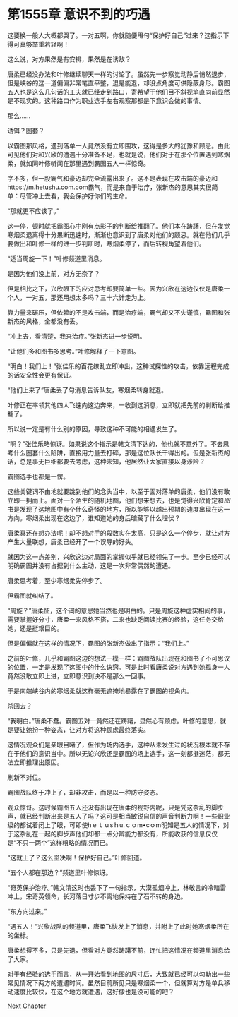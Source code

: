 # 第1555章 意识不到的巧遇

这要换一般人大概都哭了。一对五啊，你就随便甩句“保护好自己”过来？这指示下得可真够举重若轻啊！

这么说，对方果然是有安排，果然是在诱敌？

唐柔已经没办法和叶修继续聊天一样的讨论了。虽然先一步察觉动静后悄然退步，但是峡谷的这一道偏偏非常笔直平整，退是能退，却没点角度可供隐蔽身形。霸图五人也是这么几句话的工夫就已经走到路口，寄希望于他们目不斜视笔直向前显然是不现实的。这种路口作为职业选手左右观察那都是下意识会做的事情。

那么……

诱饵？圈套？

以霸图那风格，遇到落单一人竟然没有立即围攻，这得是多大的犹豫和顾忌。由此可见他们对和兴欣的遭遇十分准备不足，也就是说，他们对于在那个位置遇到寒烟柔，就如同叶修听闻在那里遇到霸图五人一样惊奇。

字不多，但一股霸气和豪迈却完全流露出来了。这不是表现在攻击端的豪迈和https://m.hetushu.com.com霸气，而是来自于治疗，张新杰的意思其实很简单：尽管冲上去看，我会保护好你们的生命。

“那就更不应该了。”

这一停，顿时就把霸图心中刚有点影子的判断给推翻了。他们本在踌躇，但在发觉寒烟柔退离得十分果断迅速时，渐渐也意识到了唐柔对他们的顾忌。就在他们几乎要做出和叶修一样的进一步判断时，寒烟柔停了，而后转视角望着他们。

“适当周旋一下！”叶修频道里消息。

是因为他们没上前，对方无奈了？

但是相比之下，兴欣眼下的应对思考却要简单一些。因为兴欣在这边仅仅是唐柔一个人，一对五，那还用想太多吗？三十六计走为上。

靠力量来碾压，但依赖的不是攻击端，而是治疗端，霸气却又不失谨慎，霸图和张新杰的风格，全都没有丢。

“冲上去，看清楚，我来治疗。”张新杰进一步说明。

“让他们多和图书多思考。”叶修解释了一下意图。

“明白！我们上！”张佳乐的百花缭乱立即冲出，这种试探性的攻击，依靠远程完成的话安全性会更有保证。

“他们上来了”唐柔丢了句消息告诉队友，寒烟柔转身就退。

叶修正在率领其他四人飞速向这边奔来，一收到这消息，立即就把先前的判断给推翻了。

所以说一定是有什么别的原因，导致这种不可能的相遇发生了。

“啊？”张佳乐略惊讶。如果说这个指示是韩文清下达的，他也就不意外了。不去思考什么圈套什么陷阱，直接用力量去打碎，那是这位队长干得出的。但是张新杰的话，总是事无巨细都要去考虑，这种未知，他居然让大家直接以身涉险？

霸图选手也都是一愣。

这些关键词不由地就要跳到他们的念头当中，以至于面对落单的唐柔，他们没有敢立即一拥而上。面对一个陌生的随机地图，他们想来想去，也是觉得兴欣肯定和*图*书是发现了这地图中有个什么奇怪的地方，所以能够以越出预期的速度出现在这一方向。寒烟柔出现在这边了，谁知道她的身后暗藏了什么埋伏？

唐柔真还在想办法呢！却不想对手的段数实在太高，只是这么一个停步，就让对方产生大量联想，唐柔已经开了一个误导的好头。

就因为这一点差别，兴欣这边对局面的掌握似乎就已经领先了一步。至少已经可以明确霸图并没有占据到什么主动，这是一次非常偶然的遭遇。

唐柔思考着，至少寒烟柔先停步了。

但霸图就纠结了。

“周旋？”唐柔怔，这个词的意思她当然也是明白的。只是周旋这种虚实相间的事，需要掌握好分寸，唐柔一来风格不搭，二来也缺乏阅读比赛的经验，这任务交给她，还是挺艰巨的。

但是偏偏就在这样的情况下，霸图的张新杰做出了指示：“我们上。”

之前的叶修，几乎和霸图这边的想法一模一样：霸图战队出现在和图书了不可思议的位置，一定是发现了这图中的什么诀窍。可是此时看唐柔说对方遇到她孤身一人竟然没敢立即上进，立即意识到决不是那么一回事。

于是南端峡谷内的寒烟柔就这样毫无遮掩地暴露在了霸图的视角内。

杀回去？

“我明白。”唐柔不蠢。霸图五对一竟然还在踌躇，显然心有顾虑。叶修的意思，就是要让她扮一种姿态，让对方将这种顾虑最终落实。

这情况观众们是亲眼目睹了，但作为场内选手，这种从未发生过的状况根本就不存在于他们的意识当中。所以无论兴欣还是霸图的场上选手，这一刻都挺迷茫，都无法立即推理出原因。

刷新不对位。

霸图战队终于冲上了，却非攻击，而是以一种防守姿态。

观众惊讶。这时候霸图五人还没有出现在唐柔的视野内呢，只是凭这杂乱的脚步声，就已经判断出来是五人了吗？这可是相当敏锐自信的声音判断力啊！一些职业级的都试着闭上了眼，可即使hｅｔｕsｈu.ｃｏm•cｏm明知是五人的情况下，对于这杂乱在一起的脚步声他们却都一点分辨能力都没有，所能收获的信息仅仅是“不只一两个”这样粗略的情况而已。

“这就上了？这么坚决啊！保护好自己。”叶修回道。

“五个人都在那边？”频道里叶修惊讶。

“奇英保护治疗。”韩文清这时也丢下了一句指示，大漠孤烟冲上，林敬言的冷暗雷冲上，宋奇英领命，长河落日寸步不离地保持在了石不转的身边。

“东方向过来。”

“遇五人！”兴欣战队的频道里，唐柔飞快发上了消息，并附上了此时她寒烟柔所在的坐标。

唐柔想得不多，只是先退，但看对方竟然踌躇不前，连忙把这情况在频道里消息给了大家。

对于有经验的选手而言，从一开始看到地图的尺寸后，大致就已经可以勾勒出一些常见情况下两方的遭遇时间。虽然目前所见只是寒烟柔一个，但就算对方是单兵移动速度比较快，在这个地方就遭遇，这好像也是没可能的吧？



[Next Chapter](%E7%AC%AC1556%E7%AB%A0%20%E5%90%AB%E8%8B%9E%E5%BE%85%E6%94%BE%E7%9A%84%E6%89%8B%E9%9B%B7.md)